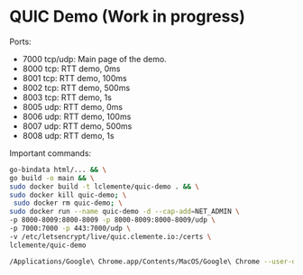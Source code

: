 # QUIC Demo (Work in progress)

Ports:

- 7000 tcp/udp: Main page of the demo.
- 8000 tcp: RTT demo, 0ms
- 8001 tcp: RTT demo, 100ms
- 8002 tcp: RTT demo, 500ms
- 8003 tcp: RTT demo, 1s
- 8005 udp: RTT demo, 0ms
- 8006 udp: RTT demo, 100ms
- 8007 udp: RTT demo, 500ms
- 8008 udp: RTT demo, 1s

Important commands:

```sh
go-bindata html/... && \
go build -o main && \
sudo docker build -t lclemente/quic-demo . && \
sudo docker kill quic-demo; \
 sudo docker rm quic-demo; \
sudo docker run --name quic-demo -d --cap-add=NET_ADMIN \
-p 8000-8009:8000-8009 -p 8000-8009:8000-8009/udp \
-p 7000:7000 -p 443:7000/udp \
-v /etc/letsencrypt/live/quic.clemente.io:/certs \
lclemente/quic-demo

/Applications/Google\ Chrome.app/Contents/MacOS/Google\ Chrome --user-data-dir=/tmp/chrome --origin-to-force-quic-on=quic.clemente.io:443,quic.clemente.io:8005,quic.clemente.io:8006,quic.clemente.io:8007,quic.clemente.io:8008 --enable-quic https://quic.clemente.io
```

